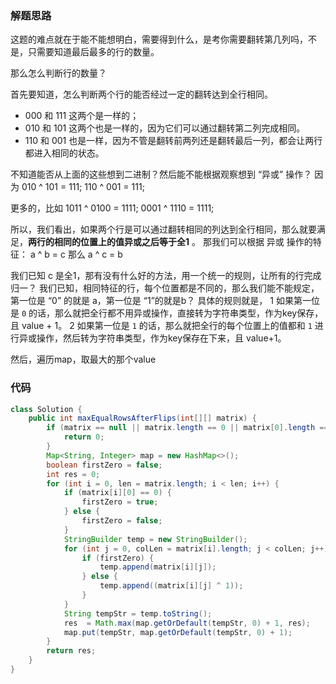 ### 解题思路
这题的难点就在于能不能想明白，需要得到什么，是考你需要翻转第几列吗，不是，只需要知道最后最多的行的数量。

那么怎么判断行的数量？

首先要知道，怎么判断两个行的能否经过一定的翻转达到全行相同。
- 000 和 111 这两个是一样的；
- 010 和 101 这两个也是一样的，因为它们可以通过翻转第二列完成相同。
- 110 和 001 也是一样，因为不管是翻转前两列还是翻转最后一列，都会让两行都进入相同的状态。

不知道能否从上面的这些想到二进制？然后能不能根据观察想到 “异或” 操作？
因为
010 ^ 101 = 111;
110 ^ 001 = 111;

更多的，比如
1011 ^ 0100 = 1111;
0001 ^ 1110 = 1111;

所以，我们看出，如果两个行是可以通过翻转相同的列达到全行相同，那么就要满足，**两行的相同的位置上的值异或之后等于全1** 。
那我们可以根据 异或 操作的特征： 
a ^ b = c
那么 
a ^ c = b

我们已知 c 是全1，那有没有什么好的方法，用一个统一的规则，让所有的行完成归一？
我们已知，相同特征的行，每个位置都是不同的，那么我们能不能规定，第一位是 “0” 的就是 a，第一位是 “1”的就是b？
具体的规则就是，
1 如果第一位是 `0` 的话，那么就把全行都不用异或操作，直接转为字符串类型，作为key保存，且 value + 1。
2 如果第一位是 `1` 的话，那么就把全行的每个位置上的值都和 `1` 进行异或操作，然后转为字符串类型，作为key保存在下来，且 value+1。

然后，遍历map，取最大的那个value

### 代码

```java
class Solution {
    public int maxEqualRowsAfterFlips(int[][] matrix) {
        if (matrix == null || matrix.length == 0 || matrix[0].length == 0) {
            return 0;
        }
        Map<String, Integer> map = new HashMap<>();
        boolean firstZero = false;
        int res = 0;
        for (int i = 0, len = matrix.length; i < len; i++) {
            if (matrix[i][0] == 0) {
                firstZero = true;
            } else {
                firstZero = false;
            }
            StringBuilder temp = new StringBuilder();
            for (int j = 0, colLen = matrix[i].length; j < colLen; j++) {
                if (firstZero) {
                    temp.append(matrix[i][j]);
                } else {
                    temp.append((matrix[i][j] ^ 1));
                }
            }
            String tempStr = temp.toString();
            res  = Math.max(map.getOrDefault(tempStr, 0) + 1, res);
            map.put(tempStr, map.getOrDefault(tempStr, 0) + 1);
        }   
        return res;
    }
}
```